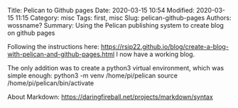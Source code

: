 Title: Pelican to Github pages
Date: 2020-03-15 10:54
Modified: 2020-03-15 11:15
Category: misc
Tags: first, misc
Slug: pelican-github-pages
Authors: wossname?
Summary: Using the Pelican publishing system to create blog on github pages

Following the instructions here:
https://rsip22.github.io/blog/create-a-blog-with-pelican-and-github-pages.html
I now have a working blog.

The only addition was to create a python3 virtual environment, which was simple enough:
python3 -m venv /home/pi/pelican
source /home/pi/pelican/bin/activate

About Markdown:
https://daringfireball.net/projects/markdown/syntax

